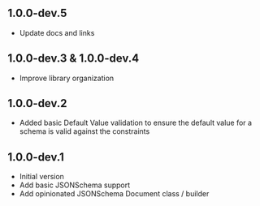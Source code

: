 ## 1.0.0-dev.5

- Update docs and links

## 1.0.0-dev.3 & 1.0.0-dev.4

- Improve library organization

## 1.0.0-dev.2

- Added basic Default Value validation to ensure the default value for a schema is valid against the constraints

## 1.0.0-dev.1

- Initial version
- Add basic JSONSchema support
- Add opinionated JSONSchema Document class / builder
